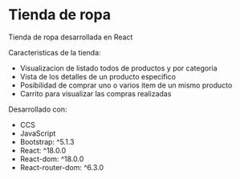 # Tienda de ropa
Tienda de ropa desarrollada en React

Caracteristicas de la tienda:
- Visualizacion de listado todos de productos y por categoria
- Vista de los detalles de un producto especifico
- Posibilidad de comprar uno o varios item de un mismo producto
- Carrito para visualizar las compras realizadas

Desarrollado con:
- CCS
- JavaScript
- Bootstrap: ^5.1.3
- React: ^18.0.0
- React-dom: ^18.0.0
- React-router-dom: ^6.3.0
